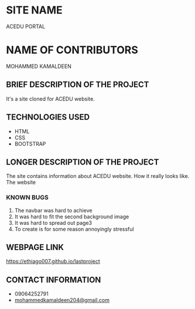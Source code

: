 # SITE NAME
ACEDU PORTAL
# NAME OF CONTRIBUTORS
MOHAMMED KAMALDEEN
## BRIEF DESCRIPTION OF THE PROJECT
It's a site cloned for ACEDU website.
## TECHNOLOGIES USED
* HTML
* CSS
* BOOTSTRAP
## LONGER DESCRIPTION OF THE PROJECT
The site contains information about ACEDU website. How it really looks like. The website 
### KNOWN BUGS
1. The navbar was hard to achieve
2. It was hard to fit the second background image
3. It was hard to spread out page3
4. To create is for some reason annoyingly stressful
## WEBPAGE LINK
https://ethiago007.github.io/lastproject
## CONTACT INFORMATION
* 09064252791
* mohammedkamaldeen204@gmail.com